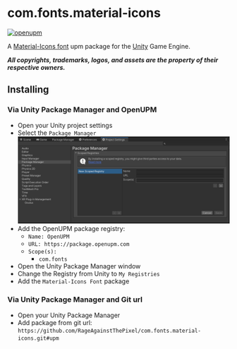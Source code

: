 # com.fonts.material-icons

[![openupm](https://img.shields.io/npm/v/com.fonts.material-icons?label=openupm&registry_uri=https://package.openupm.com)](https://openupm.com/packages/com.fonts.material-icons/)

A [Material-Icons font](https://fonts.google.com/icons) upm package for the [Unity](https://unity.com/) Game Engine.

***All copyrights, trademarks, logos, and assets are the property of their respective owners.***

## Installing

### Via Unity Package Manager and OpenUPM

- Open your Unity project settings
- Select the `Package Manager`
![scoped-registries](Fonts.Material-Icons/Packages/com.fonts.material-icons/Documentation~/images/package-manager-scopes.png)
- Add the OpenUPM package registry:
  - `Name: OpenUPM`
  - `URL: https://package.openupm.com`
  - `Scope(s):`
    - `com.fonts`
- Open the Unity Package Manager window
- Change the Registry from Unity to `My Registries`
- Add the `Material-Icons Font` package

### Via Unity Package Manager and Git url

- Open your Unity Package Manager
- Add package from git url: `https://github.com/RageAgainstThePixel/com.fonts.material-icons.git#upm`
